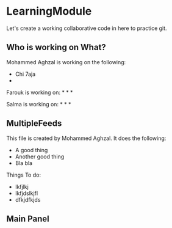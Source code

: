 # LearningModule
Let's create a working collaborative code in here to practice git. 

## Who is working on What?
Mohammed Aghzal is working on the following:
* Chi 7aja
*

Farouk is working on:
*
*
*

Salma is working on:
*
*
*

## MultipleFeeds
This file is created by Mohammed Aghzal. It does the following:
* A good thing
* Another good thing
* Bla bla

Things To do:
* lkfjlkj
* lkfjdslkjfl
* dfkjdfkjds

## Main Panel
